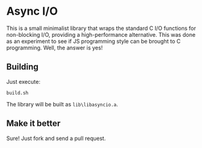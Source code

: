 # Async I/O

This is a small minimalist library that wraps the standard C I/O functions for non-blocking I/O, providing a high-performance alternative. This was done as an experiment to see if JS programming style can be brought to C programming. Well, the answer is yes!

## Building

Just execute:

    build.sh

The library will be built as `lib\libasyncio.a`.

## Make it better

Sure! Just fork and send a pull request.
